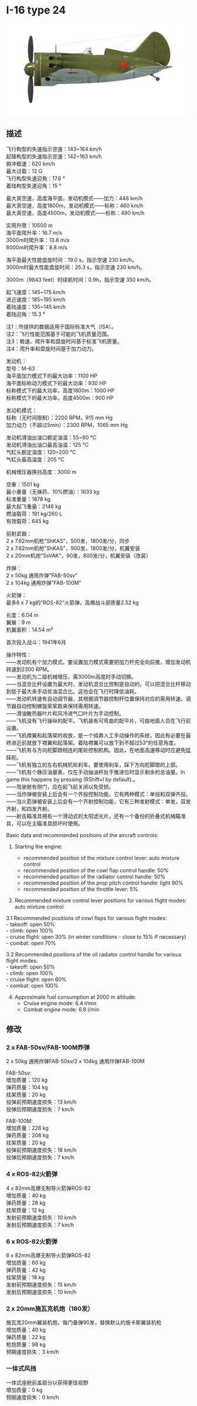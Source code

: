 # I-16 type 24  
  
![i16t24](../images/i16t24.png)  
  
## 描述  
  
飞行构型的失速指示空速：143~164 km/h  
起降构型的失速指示空速：142~163 km/h  
俯冲极速：620 km/h  
最大过载：12 G  
飞行构型失速迎角：17.6 °  
着陆构型失速迎角：15 °  
  
最大真空速，高度海平面，发动机模式——加力：448 km/h  
最大真空速，高度1800m，发动机模式——标称：460 km/h  
最大真空速，高度4500m，发动机模式——标称：490 km/h  
  
实用升限：10500 m  
海平面爬升率：16.7 m/s  
3000m时爬升率：13.8 m/s  
6000m时爬升率：8.8 m/s  
  
海平面最大性能盘旋时间：19.0 s，指示空速 230 km/h。  
3000m时最大性能盘旋时间：25.3 s，指示空速 230 km/h。  
  
3000m（9843 feet）时续航时间：0.9h，指示空速 350 km/h。  
  
起飞速度：145~175 km/h  
进近速度：185~195 km/h  
着陆速度：135~145 km/h  
着陆迎角：15.3 °  
  
注1：所提供的数据适用于国际标准大气（ISA）。  
注2：飞行性能范围基于可能的飞机质量范围。  
注3：极速、爬升率和盘旋时间基于标准飞机质量。  
注4：爬升率和盘旋时间基于加力动力。  
  
发动机：  
型号：M-63  
海平面加力模式下的最大功率：1100 HP  
海平面标称动力模式下的最大功率：930 HP  
标称模式下的最大功率，高度1800m：1000 HP  
标称模式下的最大功率，高度4500m：900 HP  
  
发动机模式：  
标称（无时间限制）：2200 RPM，915 mm Hg  
加力动力（不超过5min）：2300 RPM，1065 mm Hg  
  
发动机滑油出油口额定油温：55~90 °C  
发动机滑油出油口最高油温：125 °C  
气缸头额定温度：120~200 °C  
气缸头最高温度：205 °C  
  
机械增压器换挡高度：3000 m  
  
空重：1501 kg  
最小重量（无弹药、10%燃油）：1633 kg  
标准重量：1878 kg  
最大起飞重量：2146 kg  
燃油载荷：191 kg/260 L  
有效载荷：645 kg  
  
前射武器：  
2 x 7.62mm机枪"ShKAS"，500发，1800发/分，同步  
2 x 7.62mm机枪"ShKAS"，900发，1800发/分，机翼安装  
2 x 20mm机炮"SsVAK"，90发，800发/分，机翼安装（改装）  
  
炸弹：  
2 x 50kg 通用炸弹"FAB-50sv"  
2 x 104kg 通用炸弹"FAB-100M"  
  
火箭弹：  
最多6 x 7 kg的“ROS-82”火箭弹，高爆战斗部质量2.52 kg  
  
长度：6.04 m  
翼展：9 m  
机翼面积：14.54 m²  
  
首次投入战斗：1941年6月  
  
操作特性：  
——发动机有个加力模式。要设置加力模式需要把加力杆完全向前推，增加发动机转速到2300 RPM。  
——发动机为二级机械增压，需3000m高度时手动切换。  
——当混合比杆设置为最大时，发动机混合比控制是自动的。可以把混合比杆移动到低于最大来手动贫油混合比。这也会在飞行时降低油耗。  
——发动机转速有自动调节器，其根据调节器控制杆位置保持对应的需用转速。调节器自动控制螺旋桨桨距来保持需用转速。  
——滑油散热器叶片和风冷进气口叶片为手动控制。  
——飞机没有飞行操纵的配平。飞机装有可弯曲的配平片，可由地面人员在飞行前设置。  
——飞机襟翼和起落架的收放，是一个纯靠人工手动操作的系统，因此有必要在最终进近前就放下襟翼和起落架。着陆襟翼可以放下到不超过53°的任意角度。  
——飞机有与方向舵脚蹬相连的尾轮控制机构。因此，在地面高速移动时应避免猛踩舵。  
——飞机有独立的左右机械机轮刹车。要使用刹车，踩下方向舵脚蹬的上部。  
——飞机有个静压油量表，仅在手动抽油杆处于推进位时显示剩余的总油量。In game this happens by pressing (RShift+I by default).。  
——驾驶舱有侧门，应在起飞前关闭以免受损。  
——当炸弹被安装上后会有一个齐投控制功能，它有两种模式：单投和双弹齐投。  
——当火箭弹被安装上后会有一个齐射控制功能，它有三种发射模式：单发，双发齐射，和四发齐射。  
——射击瞄准具拥有一个滑动式的太阳滤光片。还有一个备份的折叠式机械瞄准具，可以在主瞄准具损坏时使用。  
  
Basic data and recommended positions of the aircraft controls:  
1. Starting the engine:  
	- recommended position of the mixture control lever: auto mixture control  
	- recommended position of the cowl flap control handle: 50%  
	- recommended position of the radiator control handle: 50%  
	- recommended position of the prop pitch control handle: light 90%  
	- recommended position of the throttle lever: 5%  
  
2. Recommended mixture control lever positions for various flight modes: auto mixture control  
  
3.1 Recommended positions of cowl flaps for various flight modes:  
	- takeoff: open 50%  
	- climb: open 100%  
	- cruise flight: open 30% (in winter conditions - close to 15% if necessary)  
	- combat: open 70%  
  
3.2 Recommended positions of the oil radiator control handle for various flight modes:  
	- takeoff: open 50%  
	- climb: open 100%  
	- cruise flight: open 60%  
	- combat: open 100%  
  
4. Approximate fuel consumption at 2000 m altitude:  
	- Cruise engine mode: 6.4 l/min  
	- Combat engine mode: 6.8 l/min  
  
## 修改  
  
  
### 2 x FAB-50sv/FAB-100M炸弹  
  
2 x 50kg 通用炸弹FAB-50sv/2 x 104kg 通用炸弹FAB-100M  
  
FAB-50sv:  
增加质量：120 kg  
弹药质量：104 kg  
挂架质量：20 kg  
投弹前预期速度损失：13 km/h  
投弹后预期速度损失：7 km/h  
  
FAB-100M:  
增加质量：228 kg  
弹药质量：208 kg  
挂架质量：20 kg  
投弹前预期速度损失：18 km/h  
投弹后预期速度损失：7 km/h  ﻿
  
### 4 x ROS-82火箭弹  
  
4 x 82mm高爆无制导火箭弹ROS-82  
增加质量：40 kg  
弹药质量：28 kg  
挂架质量：12 kg  
发射前预期速度损失：10 km/h  
发射后预期速度损失：7 km/h  ﻿
  
### 6 x ROS-82火箭弹  
  
6 x 82mm高爆无制导火箭弹ROS-82  
增加质量：60 kg  
弹药质量：42 kg  
挂架质量：18 kg  
发射前预期速度损失：15 km/h  
发射后预期速度损失：10 km/h  
  
### 2 x 20mm施瓦克机炮（180发）  
  
施瓦克20mm翼装机炮，每门备弹90发，替换默认的施卡斯翼装机枪  
增加质量：40 kg  
弹药质量：22 kg  
枪炮质量：98 kg  
预期速度损失：3 km/h  
  
### 一体式风挡  
  
一体式座舱前盖部分以获得更佳视野  
增加质量：0 kg  
预期速度损失：0 km/h  